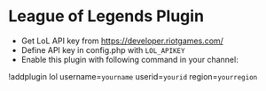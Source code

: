 # League of Legends Plugin

- Get LoL API key from https://developer.riotgames.com/
- Define API key in config.php with `LOL_APIKEY`
- Enable this plugin with following command in your channel:

!addplugin lol username=`yourname` userid=`yourid` region=`yourregion`